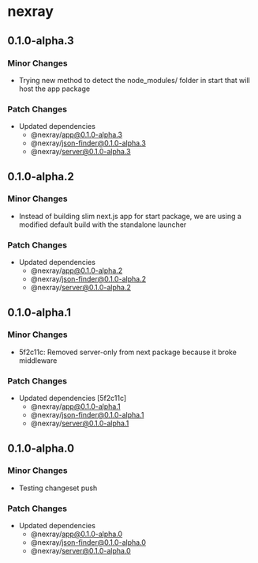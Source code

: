 # nexray

## 0.1.0-alpha.3

### Minor Changes

-   Trying new method to detect the node_modules/ folder in start that will host the app package

### Patch Changes

-   Updated dependencies
    -   @nexray/app@0.1.0-alpha.3
    -   @nexray/json-finder@0.1.0-alpha.3
    -   @nexray/server@0.1.0-alpha.3

## 0.1.0-alpha.2

### Minor Changes

-   Instead of building slim next.js app for start package, we are using a modified default build with the standalone launcher

### Patch Changes

-   Updated dependencies
    -   @nexray/app@0.1.0-alpha.2
    -   @nexray/json-finder@0.1.0-alpha.2
    -   @nexray/server@0.1.0-alpha.2

## 0.1.0-alpha.1

### Minor Changes

-   5f2c11c: Removed server-only from next package because it broke middleware

### Patch Changes

-   Updated dependencies [5f2c11c]
    -   @nexray/app@0.1.0-alpha.1
    -   @nexray/json-finder@0.1.0-alpha.1
    -   @nexray/server@0.1.0-alpha.1

## 0.1.0-alpha.0

### Minor Changes

-   Testing changeset push

### Patch Changes

-   Updated dependencies
    -   @nexray/app@0.1.0-alpha.0
    -   @nexray/json-finder@0.1.0-alpha.0
    -   @nexray/server@0.1.0-alpha.0
